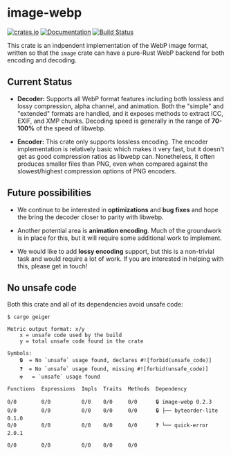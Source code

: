 # image-webp

[![crates.io](https://img.shields.io/crates/v/image-webp.svg)](https://crates.io/crates/image-webp)
[![Documentation](https://docs.rs/image-webp/badge.svg)](https://docs.rs/image-webp)
[![Build Status](https://github.com/image-rs/image-webp/workflows/Rust%20CI/badge.svg)](https://github.com/image-rs/image-webp/actions)

This crate is an indpendent implementation of the WebP image format, written so
that the `image` crate can have a pure-Rust WebP backend for both encoding and
decoding.

## Current Status

* **Decoder:** Supports all WebP format features including both lossless and
  lossy compression, alpha channel, and animation. Both the "simple" and
  "extended" formats are handled, and it exposes methods to extract ICC, EXIF,
  and XMP chunks. Decoding speed is generally in the range of **70-100%** of the
  speed of libwebp.

* **Encoder:** This crate only supports lossless encoding. The encoder
  implementation is relatively basic which makes it very fast, but it doesn't
  get as good compression ratios as libwebp can. Nonetheless, it often produces
  smaller files than PNG, even when compared against the slowest/highest
  compression options of PNG encoders.

## Future possibilities

* We continue to be interested in **optimizations** and **bug fixes** and hope
  the bring the decoder closer to parity with libwebp.

* Another potential area is **animation encoding**. Much of the groundwork is in
  place for this, but it will require some additional work to implement.

* We would like to add **lossy encoding** support, but this is a non-trivial
  task and would require a lot of work. If you are interested in helping with
  this, please get in touch!

## No unsafe code

Both this crate and all of its dependencies avoid unsafe code:

```
$ cargo geiger

Metric output format: x/y
    x = unsafe code used by the build
    y = total unsafe code found in the crate

Symbols:
    🔒  = No `unsafe` usage found, declares #![forbid(unsafe_code)]
    ❓  = No `unsafe` usage found, missing #![forbid(unsafe_code)]
    ☢️   = `unsafe` usage found

Functions  Expressions  Impls  Traits  Methods  Dependency

0/0        0/0          0/0    0/0     0/0      🔒 image-webp 0.2.3
0/0        0/0          0/0    0/0     0/0      🔒 ├── byteorder-lite 0.1.0
0/0        0/0          0/0    0/0     0/0      ❓ └── quick-error 2.0.1

0/0        0/0          0/0    0/0     0/0
```
